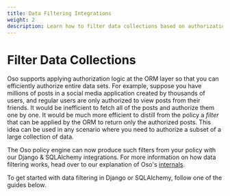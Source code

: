 ```yaml
---
title: Data Filtering Integrations
weight: 2
description: Learn how to filter data collections based on authorization logic with Oso.
---
```


# Filter Data Collections

Oso supports applying authorization logic at the ORM layer so that you can
efficiently authorize entire data sets. For example, suppose you have millions
of posts in a social media application created by thousands of users, and
regular users are only authorized to view posts from their friends. It would be
inefficient to fetch all of the posts and authorize them one by one. It would
be much more efficient to distill from the policy a _filter_ that can be
applied by the ORM to return only the authorized posts. This idea can be used
in any scenario where you need to authorize a subset of a large collection of
data.

The Oso policy engine can now produce such filters from your policy with our
Django & SQLAlchemy integrations.
For more information on how data filtering works, head over to our explanation of Oso's
[internals](project/internals#data-filtering).

To get started with data filtering in Django or SQLAlchemy, follow one of the guides below.


